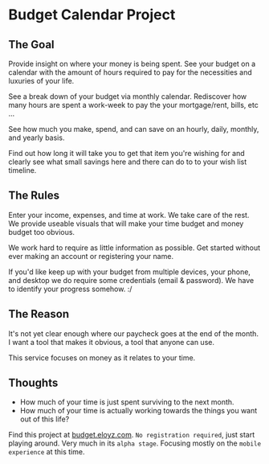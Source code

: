 # Budget Calendar Project

## The Goal

Provide insight on where your money is being spent.  See your budget on a calendar with the amount of hours required to pay for the necessities and luxuries of your life.

See a break down of your budget via monthly calendar.  Rediscover how many hours are spent a work-week to pay the your mortgage/rent, bills, etc …

See how much you make, spend, and can save on an hourly, daily, monthly, and yearly basis.

Find out how long it will take you to get that item you're wishing for and clearly see what small savings here and there can do to to your wish list timeline.

## The Rules
Enter your income, expenses, and time at work.  We take care of the rest.  We provide useable visuals that will make your time budget and money budget too obvious.

We work hard to require as little information as possible.  Get started without ever making an account or registering your name.

If you'd like keep up with your budget from multiple devices, your phone, and desktop we do require some credentials (email & password).  We have to identify your progress somehow.  :/

## The Reason
It's not yet clear enough where our paycheck goes at the end of the month.  I want a tool that makes it obvious, a tool that anyone can use.

This service focuses on money as it relates to your time.

## Thoughts
* How much of your time is just spent surviving to the next month.
* How much of your time is actually working towards the things you want out of this life?

Find this project at [budget.eloyz.com][website].  `No registration required`, just start playing around.  Very much in its `alpha stage`.  Focusing mostly on the `mobile experience` at this time.


[website]: http://budget.eloyz.com